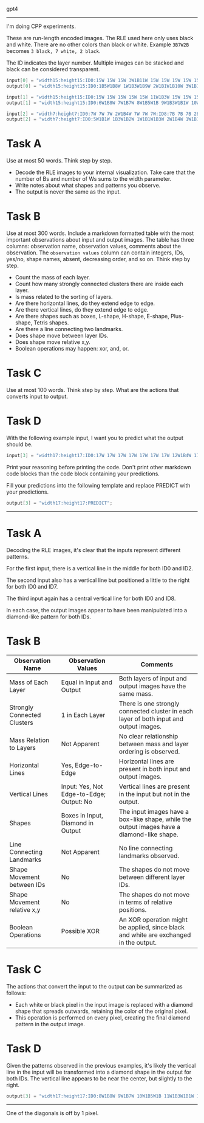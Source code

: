 gpt4

---

I'm doing CPP experiments.


These are run-length encoded images.
The RLE used here only uses black and white. There are no other colors than black or white. Example `3B7W2B` becomes `3 black, 7 white, 2 black`.

The ID indicates the layer number. Multiple images can be stacked and black can be considered transparent.


```cpp
input[0] = "width15:height15:ID0:15W 15W 15W 3W1B11W 15W 15W 15W 15W 15W 15W 15W 15W 15W 15W 15W:ID2:15B 15B 15B 3B1W11B 15B 15B 15B 15B 15B 15B 15B 15B 15B 15B 15B";
output[0] = "width15:height15:ID0:1B5W1B8W 1W1B3W1B9W 2W1B1W1B10W 3W1B11W 2W1B1W1B10W 1W1B3W1B9W 1B5W1B8W 7W1B7W 8W1B6W 9W1B5W 10W1B4W 11W1B3W 12W1B2W 13W1B1W 14W1B:ID2:1W5B1W8B 1B1W3B1W9B 2B1W1B1W10B 3B1W11B 2B1W1B1W10B 1B1W3B1W9B 1W5B1W8B 7B1W7B 8B1W6B 9B1W5B 10B1W4B 11B1W3B 12B1W2B 13B1W1B 14B1W";

input[1] = "width15:height15:ID0:15W 15W 15W 15W 15W 11W1B3W 15W 15W 15W 15W 15W 15W 15W 15W 15W:ID7:15B 15B 15B 15B 15B 11B1W3B 15B 15B 15B 15B 15B 15B 15B 15B 15B";
output[1] = "width15:height15:ID0:6W1B8W 7W1B7W 8W1B5W1B 9W1B3W1B1W 10W1B1W1B2W 11W1B3W 10W1B1W1B2W 9W1B3W1B1W 8W1B5W1B 7W1B7W 6W1B8W 5W1B9W 4W1B10W 3W1B11W 2W1B12W:ID7:6B1W8B 7B1W7B 8B1W5B1W 9B1W3B1W1B 10B1W1B1W2B 11B1W3B 10B1W1B1W2B 9B1W3B1W1B 8B1W5B1W 7B1W7B 6B1W8B 5B1W9B 4B1W10B 3B1W11B 2B1W12B";

input[2] = "width7:height7:ID0:7W 7W 7W 2W1B4W 7W 7W 7W:ID8:7B 7B 7B 2B1W4B 7B 7B 7B";
output[2] = "width7:height7:ID0:5W1B1W 1B3W1B2W 1W1B1W1B3W 2W1B4W 1W1B1W1B3W 1B3W1B2W 5W1B1W:ID8:5B1W1B 1W3B1W2B 1B1W1B1W3B 2B1W4B 1B1W1B1W3B 1W3B1W2B 5B1W1B";
```

# Task A
Use at most 50 words.
Think step by step.
- Decode the RLE images to your internal visualization. Take care that the number of Bs and number of Ws sums to the width parameter.
- Write notes about what shapes and patterns you observe.
- The output is never the same as the input.


# Task B
Use at most 300 words.
Include a markdown formatted table with the most important observations about input and output images.
The table has three columns: observation name, observation values, comments about the observation.
The `observation values` column can contain integers, IDs, yes/no, shape names, absent, decreasing order, and so on.
Think step by step.
- Count the mass of each layer.
- Count how many strongly connected clusters there are inside each layer.
- Is mass related to the sorting of layers.
- Are there horizontal lines, do they extend edge to edge.
- Are there vertical lines, do they extend edge to edge.
- Are there shapes such as boxes, L-shape, H-shape, E-shape, Plus-shape, Tetris shapes.
- Are there a line connecting two landmarks.
- Does shape move between layer IDs.
- Does shape move relative x,y.
- Boolean operations may happen: xor, and, or.


# Task C
Use at most 100 words.
Think step by step.
What are the actions that converts input to output.


# Task D
With the following example input, I want you to predict what the output should be.


```cpp
input[3] = "width17:height17:ID0:17W 17W 17W 17W 17W 17W 17W 12W1B4W 17W 17W 17W 17W 17W 17W 17W 17W 17W:ID6:17B 17B 17B 17B 17B 17B 17B 12B1W4B 17B 17B 17B 17B 17B 17B 17B 17B 17B";
```
Print your reasoning before printing the code.
Don't print other markdown code blocks than the code block containing your predictions.


Fill your predictions into the following template and replace PREDICT with your predictions.
```cpp
output[3] = "width17:height17:PREDICT";
```

---

# Task A

Decoding the RLE images, it's clear that the inputs represent different patterns. 

For the first input, there is a vertical line in the middle for both ID0 and ID2. 

The second input also has a vertical line but positioned a little to the right for both ID0 and ID7.

The third input again has a central vertical line for both ID0 and ID8. 

In each case, the output images appear to have been manipulated into a diamond-like pattern for both IDs.

# Task B

| Observation Name | Observation Values | Comments |
| --- | --- | --- |
| Mass of Each Layer | Equal in Input and Output | Both layers of input and output images have the same mass. |
| Strongly Connected Clusters | 1 in Each Layer | There is one strongly connected cluster in each layer of both input and output images. |
| Mass Relation to Layers | Not Apparent | No clear relationship between mass and layer ordering is observed. |
| Horizontal Lines | Yes, Edge-to-Edge | Horizontal lines are present in both input and output images. |
| Vertical Lines | Input: Yes, Not Edge-to-Edge; Output: No | Vertical lines are present in the input but not in the output. |
| Shapes | Boxes in Input, Diamond in Output | The input images have a box-like shape, while the output images have a diamond-like shape. |
| Line Connecting Landmarks | Not Apparent | No line connecting landmarks observed. |
| Shape Movement between IDs | No | The shapes do not move between different layer IDs. |
| Shape Movement relative x,y | No | The shapes do not move in terms of relative positions. |
| Boolean Operations | Possible XOR | An XOR operation might be applied, since black and white are exchanged in the output.

# Task C

The actions that convert the input to the output can be summarized as follows: 
- Each white or black pixel in the input image is replaced with a diamond shape that spreads outwards, retaining the color of the original pixel.
- This operation is performed on every pixel, creating the final diamond pattern in the output image.

# Task D

Given the patterns observed in the previous examples, it's likely the vertical line in the input will be transformed into a diamond shape in the output for both IDs. The vertical line appears to be near the center, but slightly to the right. 

```cpp
output[3] = "width17:height17:ID0:8W1B8W 9W1B7W 10W1B5W1B 11W1B3W1B1W 12W1B1W1B2W 13W1B3W 12W1B1W1B2W 11W1B3W1B1W 10W1B5W1B 9W1B7W 8W1B8W 7W1B9W 6W1B10W 5W1B11W 4W1B12W 3W1B13W 2W1B14W:ID6:8B1W8B 9B1W7B 10B1W5B1W 11B1W3B1W1B 12B1W1B1W2B 13B1W3B 12B1W1B1W2B 11B1W3B1W1B 10B1W5B1W 9B1W7B 8B1W8B 7B1W9B 6B1W10B 5B1W11B 4B1W12B 3B1W13B 2B1W14B";
```

---

One of the diagonals is off by 1 pixel.
